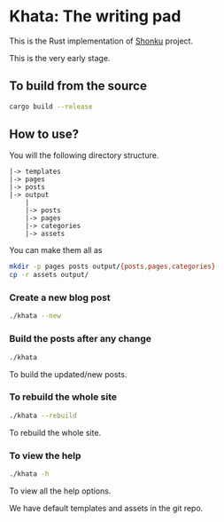 # Khata: The writing pad

This is the Rust implementation of
[Shonku](https://shonku.readthedocs.io/en/latest/) project.

This is the very early stage.

## To build from the source

```bash
cargo build --release
```

## How to use?

You will the following directory structure.

```text
|-> templates
|-> pages
|-> posts
|-> output
    |
    |-> posts
    |-> pages
    |-> categories
    |-> assets
```

You can make them all as

```bash
mkdir -p pages posts output/{posts,pages,categories}
cp -r assets output/
```

### Create a new blog post

```bash
./khata --new
```

### Build the posts after any change

```bash
./khata
```

To build the updated/new posts.

### To rebuild the whole site

```bash
./khata --rebuild
```

To rebuild the whole site.

### To view the help

```bash
./khata -h
```

To view all the help options.

We have default templates and assets in the git repo.
